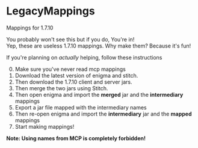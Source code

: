 # LegacyMappings
Mappings for 1.7.10

You probably won't see this but if you do, You're in!  
Yep, these are useless 1.7.10 mappings. Why make them? Because it's fun!

If you're planning on *actually* helping, follow these instructions 

0. Make sure you've never read mcp mappings
1. Download the latest version of enigma and stitch.
2. Then download the 1.7.10 client and server jars.
3. Then merge the two jars using Stitch.
4. Then open enigma and import the **merged** jar and the **intermediary** mappings
5. Export a jar file mapped with the intermediary names
6. Then re-open enigma and import the **intermediary** jar and the **mapped** mappings
7. Start making mappings!

**Note: Using names from MCP is completely forbidden!**

